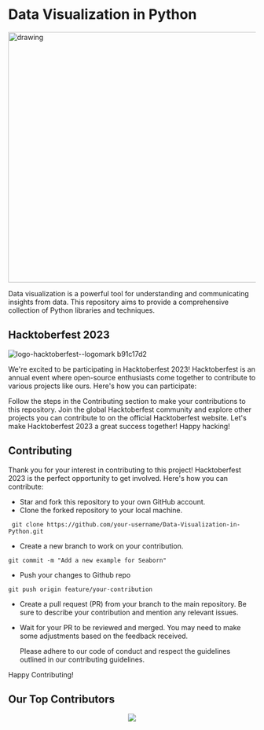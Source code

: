 # Data Visualization in Python

<img src="https://github.com/Debaditya-Som/Data-Visualization-in-Python/assets/121785700/d40a65d0-ec85-462a-9475-4982a375d067" alt="drawing"  width="510"/>



Data visualization is a powerful tool for understanding and communicating insights from data. This repository aims to provide a comprehensive collection of Python libraries and techniques.


## Hacktoberfest 2023

 
![logo-hacktoberfest--logomark b91c17d2](https://github.com/Debaditya-Som/Hacktober-fest-2023/assets/121785700/e9b39efd-9473-4d51-a721-009526fc9ffb)


We're excited to be participating in Hacktoberfest 2023! Hacktoberfest is an annual event where open-source enthusiasts come together to contribute to various projects like ours. Here's how you can participate:

Follow the steps in the Contributing section to make your contributions to this repository.
Join the global Hacktoberfest community and explore other projects you can contribute to on the official Hacktoberfest website.
Let's make Hacktoberfest 2023 a great success together! Happy hacking!

## Contributing
Thank you for your interest in contributing to this project! Hacktoberfest 2023 is the perfect opportunity to get involved. Here's how you can contribute:

- Star and fork this repository to your own GitHub account.
- Clone the forked repository to your local machine.
```
 git clone https://github.com/your-username/Data-Visualization-in-Python.git

```
- Create a new branch to work on your contribution.

```
git commit -m "Add a new example for Seaborn"

```
- Push your changes to Github repo

```
git push origin feature/your-contribution

```

- Create a pull request (PR) from your branch to the main repository. Be sure to describe your contribution and mention any relevant issues.
- Wait for your PR to be reviewed and merged. You may need to make some adjustments based on the feedback received.

  Please adhere to our code of conduct and respect the guidelines outlined in our contributing guidelines.

Happy Contributing!


## Our Top Contributors 
<p align="center">
 <a href="https://github.com/debaditya-som/data-visualization-in-python/graphs/contributors">
  <img src="https://contributors-img.web.app/image?repo=debaditya-som/data-visualization-in-python" />
 </a>
</p>
